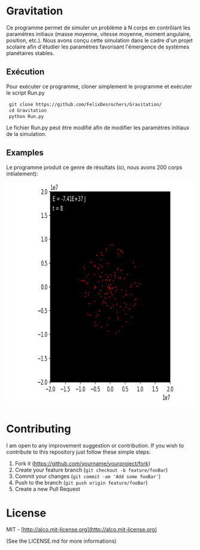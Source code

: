 # Gravitation

Ce programme permet de simuler un problème à N corps en contrôlant les paramètres initiaux (masse moyenne, vitesse moyenne, moment angulaire, position, etc.). Nous avons conçu cette simulation dans le cadre d'un projet scolaire afin d'étudier les paramètres favorisant l'émergence de systèmes planétaires stables.


## Exécution

Pour exécuter ce programme, cloner simplement le programme et exécuter le script Run.py 

 
```
 git clone https://github.com/FelixDesrochers/Gravitation/
 cd Gravitation
 python Run.py
```

Le fichier Run.py peut être modifié afin de modifier les paramètres initiaux de la simulation.

## Examples

Le programme produit ce genre de résultats (ici, nous avons 200 corps intiialement):

<img src="/Examples/planet2.gif?raw=true" width="1200" height="600" />


# Contributing

I am open to any improvement suggestion or contribution. If you wish to contribute to this repository just follow these simple steps:

1. Fork it (<https://github.com/yourname/yourproject/fork>)
2. Create your feature branch (`git checkout -b feature/fooBar`)
3. Commit your changes (`git commit -am 'Add some fooBar'`)
4. Push to the branch (`git push origin feature/fooBar`)
5. Create a new Pull Request


# License
MIT - [http://alco.mit-license.org](http://alco.mit-license.org)

(See the LICENSE.md for more informations)
